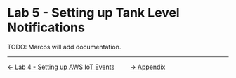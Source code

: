 # Lab 5 - Setting up Tank Level Notifications
TODO: Marcos will add documentation.

---
[<- Lab 4 - Setting up AWS IoT Events](4-iot-events.md)&nbsp;&nbsp;&nbsp;&nbsp;&nbsp;&nbsp;&nbsp;&nbsp;&nbsp;[-> Appendix](../appendix/appendix.md)